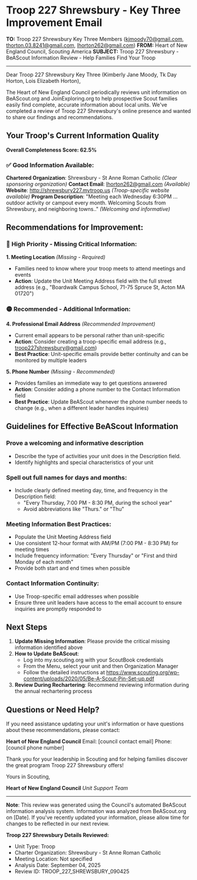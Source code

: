 # Troop 227 Shrewsbury - Key Three Improvement Email

**TO:** Troop 227 Shrewsbury Key Three Members (kjmoody70@gmail.com, thorton.03.8241@gmail.com, lhorton262@gmail.com)
**FROM:** Heart of New England Council, Scouting America
**SUBJECT:** Troop 227 Shrewsbury - BeAScout Information Review - Help Families Find Your Troop

---

Dear Troop 227 Shrewsbury Key Three (Kimberly Jane Moody, Tk Day Horton, Lois Elizabeth Horton),

The Heart of New England Council periodically reviews unit information on BeAScout.org and JoinExploring.org to help prospective Scout families easily find complete, accurate information about local units. We've completed a review of Troop 227 Shrewsbury's online presence and wanted to share our findings and recommendations.

## Your Troop's Current Information Quality

**Overall Completeness Score: 62.5%**

### ✅ **Good Information Available:**
**Chartered Organization**: Shrewsbury - St Anne Roman Catholic *(Clear sponsoring organization)*
**Contact Email**: lhorton262@gmail.com *(Available)*
**Website**: http://shrewsbury227.mytroop.us *(Troop-specific website available)*
**Program Description**: "Meeting each Wednesday 6:30PM ... outdoor activity or campout every month. Welcoming Scouts from Shrewsbury, and neighboring towns.." *(Welcoming and informative)*

## Recommendations for Improvement:

### 🔴 **High Priority - Missing Critical Information:**

**1. Meeting Location** *(Missing - Required)*
- Families need to know where your troop meets to attend meetings and events
- **Action**: Update the Unit Meeting Address field with the full street address (e.g., "Boardwalk Campus School, 71-75 Spruce St, Acton MA 01720")

### 🟡 **Recommended - Additional Information:**

**4. Professional Email Address** *(Recommended Improvement)*
- Current email appears to be personal rather than unit-specific
- **Action**: Consider creating a troop-specific email address (e.g., troop227shrewsbury@gmail.com)
- **Best Practice**: Unit-specific emails provide better continuity and can be monitored by multiple leaders

**5. Phone Number** *(Missing - Recommended)*
- Provides families an immediate way to get questions answered
- **Action**: Consider adding a phone number to the Contact Information field
- **Best Practice**: Update BeAScout whenever the phone number needs to change (e.g., when a different leader handles inquiries)

## Guidelines for Effective BeAScout Information

### **Prove a welcoming and informative description**
- Describe the type of activities your unit does in the Description field.
- Identify highlights and special characteristics of your unit

### **Spell out full names for days and months:**
- Include clearly defined meeting day, time, and frequency in the Description field:
  - "Every Thursday, 7:00 PM - 8:30 PM, during the school year"
  - Avoid abbreviations like "Thurs." or "Thu"

### **Meeting Information Best Practices:**
- Populate the Unit Meeting Address field
- Use consistent 12-hour format with AM/PM (7:00 PM - 8:30 PM) for meeting times
- Include frequency information: "Every Thursday" or "First and third Monday of each month"
- Provide both start and end times when possible

### **Contact Information Continuity:**
- Use Troop-specific email addresses when possible
- Ensure three unit leaders have access to the email account to ensure inquiries are promptly responded to

## Next Steps

1. **Update Missing Information**: Please provide the critical missing information identified above
2. **How to Update BeAScout**: 
   - Log into my.scouting.org with your ScoutBook credentials
   - From the Menu, select your unit and then Organization Manager
   - Follow the detailed instructions at
     https://www.scouting.org/wp-content/uploads/2020/05/Be-A-Scout-Pin-Set-up.pdf
3. **Review During Rechartering**: Recommend reviewing information during the annual rechartering process

## Questions or Need Help?

If you need assistance updating your unit's information or have questions about these recommendations, please contact:

**Heart of New England Council**
Email: [council contact email]
Phone: [council phone number]

Thank you for your leadership in Scouting and for helping families discover the great program Troop 227 Shrewsbury offers!

Yours in Scouting,

**Heart of New England Council**
*Unit Support Team*

---

**Note**: This review was generated using the Council's automated BeAScout information analysis system. Information was analyzed from BeAScout.org on [Date]. If you've recently updated your information, please allow time for changes to be reflected in our next review.

**Troop 227 Shrewsbury Details Reviewed:**
- Unit Type: Troop
- Charter Organization: Shrewsbury - St Anne Roman Catholic
- Meeting Location: Not specified
- Analysis Date: September 04, 2025
- Review ID: TROOP_227_SHREWSBURY_090425